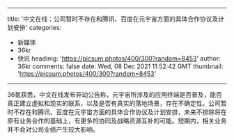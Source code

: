 
---
title: '中文在线：公司暂时不存在和腾讯、百度在元宇宙方面的具体合作协议及计划安排'
categories: 
 - 新媒体
 - 36kr
 - 快讯
headimg: 'https://picsum.photos/400/300?random=8453'
author: 36kr
comments: false
date: Wed, 08 Dec 2021 11:52:42 GMT
thumbnail: 'https://picsum.photos/400/300?random=8453'
---

<div>   
36氪获悉，中文在线发布异动公告称，元宇宙所涉及的应用终端是否普及，能否真正建立虚拟和现实的联系，以及是否有真实的落地场景，存在不确定性。公司暂时不存在和腾讯、百度在元宇宙方面的具体合作协议及计划安排，未来不排除将在原有业务合作的基础上，有更多的协同及战略资源互补的可能。短期内，相关业务并不会对公司业绩产生较大影响。  
</div>
            